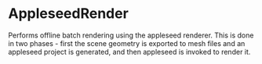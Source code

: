 # AppleseedRender

Performs offline batch rendering using the
appleseed renderer. This is done in two phases -
first the scene geometry is exported to mesh files and an appleseed project
is generated, and then appleseed is invoked to render it.

